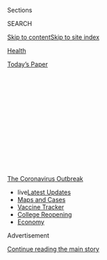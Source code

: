 <div id="app">

<div>

<div>

<div>

<div class="NYTAppHideMasthead css-1q2w90k e1suatyy0">

<div class="section css-ui9rw0 e1suatyy2">

<div class="css-eph4ug er09x8g0">

<div class="css-6n7j50">

</div>

<span class="css-1dv1kvn">Sections</span>

<div class="css-10488qs">

<span class="css-1dv1kvn">SEARCH</span>

</div>

[Skip to content](#site-content)[Skip to site
index](#site-index)

</div>

<div id="masthead-section-label" class="css-1wr3we4 eaxe0e00">

[Health](https://www.nytimes3xbfgragh.onion/section/health)

</div>

<div class="css-10698na e1huz5gh0">

</div>

</div>

<div id="masthead-bar-one" class="section hasLinks css-15hmgas e1csuq9d3">

<div class="css-uqyvli e1csuq9d0">

</div>

<div class="css-1uqjmks e1csuq9d1">

</div>

<div class="css-9e9ivx">

[](https://myaccount.nytimes3xbfgragh.onion/auth/login?response_type=cookie&client_id=vi)

</div>

<div class="css-1bvtpon e1csuq9d2">

[Today’s
Paper](https://www.nytimes3xbfgragh.onion/section/todayspaper)

</div>

</div>

</div>

</div>

<div data-aria-hidden="false">

<div id="site-content" data-role="main">

<div>

<div class="css-1aor85t" style="opacity:0.000000001;z-index:-1;visibility:hidden">

<div class="css-1hqnpie">

<div class="css-epjblv">

<span class="css-17xtcya">[Health](/section/health)</span><span class="css-x15j1o">|</span><span class="css-fwqvlz">How
to Protect Yourself and Prepare for the
Coronavirus</span>

</div>

<div class="css-k008qs">

<div class="css-1iwv8en">

<span class="css-18z7m18"></span>

<div>

</div>

</div>

<span class="css-1n6z4y">https://nyti.ms/2x0zErW</span>

<div class="css-1705lsu">

<div class="css-4xjgmj">

<div class="css-4skfbu" data-role="toolbar" data-aria-label="Social Media Share buttons, Save button, and Comments Panel with current comment count" data-testid="share-tools">

  - 
  - 
  - 
  - 
    
    <div class="css-6n7j50">
    
    </div>

  - 

</div>

</div>

</div>

</div>

</div>

</div>

<div id="NYT_TOP_BANNER_REGION" class="css-13pd83m">

<div>

<div id="styln-prism-menu-1592847958612" class="section interactive-content interactive-size-medium css-1edisqu">

<div class="css-17ih8de interactive-body">

<div id="scroll-container" class="css-1gj85ro">

[<span class="styln-title-wrap"><span class="css-1pje3qr">The
Coronavirus</span><span class="css-1pje3qr">
Outbreak</span></span>](https://www.nytimes3xbfgragh.onion/news-event/coronavirus?action=click&pgtype=Article&state=default&region=TOP_BANNER&context=storylines_menu)

  - <span class="css-kqxiym" data-emphasize="true">live</span>[Latest
    Updates](https://www.nytimes3xbfgragh.onion/2020/08/04/world/coronavirus-covid-19.html?action=click&pgtype=Article&state=default&region=TOP_BANNER&context=storylines_menu)
  - [Maps and
    Cases](https://www.nytimes3xbfgragh.onion/interactive/2020/us/coronavirus-us-cases.html?action=click&pgtype=Article&state=default&region=TOP_BANNER&context=storylines_menu)
  - [Vaccine
    Tracker](https://www.nytimes3xbfgragh.onion/interactive/2020/science/coronavirus-vaccine-tracker.html?action=click&pgtype=Article&state=default&region=TOP_BANNER&context=storylines_menu)
  - [College
    Reopening](https://www.nytimes3xbfgragh.onion/2020/08/02/us/covid-college-reopening.html?action=click&pgtype=Article&state=default&region=TOP_BANNER&context=storylines_menu)
  - [Economy](https://www.nytimes3xbfgragh.onion/live/2020/08/03/business/stock-market-today-coronavirus?action=click&pgtype=Article&state=default&region=TOP_BANNER&context=storylines_menu)

</div>

</div>

</div>

</div>

</div>

<div id="top-wrapper" class="css-1sy8kpn">

<div id="top-slug" class="css-l9onyx">

Advertisement

</div>

[Continue reading the main
story](#after-top)

<div class="ad top-wrapper" style="text-align:center;height:100%;display:block;min-height:250px">

<div id="top" class="place-ad" data-position="top" data-size-key="top">

</div>

</div>

<div id="after-top">

</div>

</div>

<div id="sponsor-wrapper" class="css-1hyfx7x">

<div id="sponsor-slug" class="css-19vbshk">

Supported by

</div>

[Continue reading the main
story](#after-sponsor)

<div id="sponsor" class="ad sponsor-wrapper" style="text-align:center;height:100%;display:block">

</div>

<div id="after-sponsor">

</div>

</div>

<div class="css-14oxmzc edomiq20">

<div class="css-ki347z">

<span class="css-1656jku">April 6, 2020, 6:17 p.m.
ET</span><span class="css-xwx5dt"></span>

</div>

<span class="css-1dv1kvn" data-aria-live="polite">April 6, 2020, 6:17
p.m. ET</span>

</div>

<div class="css-1vkm6nb ehdk2mb0">

# How to Protect Yourself and Prepare for the Coronavirus

</div>

With a clear head and some simple tips, you can help reduce your risk,
prepare your family and do your part to protect others.

<div class="css-18e8msd">

<div class="css-2ja7y1 epjyd6m0">

<div class="css-1baulvz">

By [<span class="css-1baulvz" itemprop="name">Amelia
Nierenberg</span>](https://www.nytimes3xbfgragh.onion/by/amelia-nierenberg)
and [<span class="css-1baulvz last-byline" itemprop="name">Tim
Herrera</span>](https://www.nytimes3xbfgragh.onion/by/tim-herrera)

</div>

</div>

</div>

<div class="css-mdjrty">

[Leer en
español](https://www.nytimes3xbfgragh.onion/es/article/el-coronavirus-proteger-preparar.html "Read in Spanish")

</div>

<div class="section meteredContent css-1r7ky0e" name="articleBody" itemprop="articleBody">

<div class="css-19qgada">

### Here’s what you can do:

  - [Stay home](#link-5b4d0175)
  - [When going outside, be extra cautious](#link-7e8a3c72)
  - [Consider wearing a mask in public](#link-2963e7f4)
  - [Wash your hands. With soap. Then wash them again.](#link-364448a4)
  - [With children, keep calm, carry on and get the flu
    shot](#link-4b7fc30f)
  - [Stock up on groceries, medicine and resources](#link-385f8aea)

</div>

<div class="css-1fanzo5 StoryBodyCompanionColumn">

<div class="css-53u6y8">

The [coronavirus continues to spread
worldwide](https://www.nytimes3xbfgragh.onion/news-event/coronavirus),
with over 1.2 million confirmed cases and at least 72,000 dead. In the
United States, there have been at least 350,000 cases and more than
10,500 deaths, [according to a New York Times
database](https://www.nytimes3xbfgragh.onion/interactive/2020/world/coronavirus-maps.html?action=click&module=RelatedLinks&pgtype=Article).

The
[coronavirus](https://www.nytimes3xbfgragh.onion/2020/04/03/technology/coronavirus-masks-shortage.html)
is [spreading very
quickly](https://www.nytimes3xbfgragh.onion/interactive/2020/world/asia/china-coronavirus-contain.html).
Older Americans, those with underlying health conditions and [those
without a social safety
net](https://www.nytimes3xbfgragh.onion/2020/03/10/us/coronavirus-homeless.html?smtyp=cur&smid=tw-nytimes)
are the most vulnerable to the infection and to its [societal
disruption](https://www.nytimes3xbfgragh.onion/live/2020/coronavirus-usa-03-16).

Though life as we know it is sharply off kilter, there are measures you
can take.

Most important: *Do not panic*. With a clear head and [some simple
tips](https://www.nytimes3xbfgragh.onion/2020/03/10/us/politics/coronavirus-guidelines.html),
you can help reduce your risk, prepare your family and do your part to
protect others.

## Stay home

### It can be its own challenge. Here are some tips.

For people fortunate enough to be able to stay home, being stuck inside
24 hours a day for weeks on end is unlike anything any of us has ever
experienced. It’s a whole new set of stressors and unique experiences —
on top of the very real [cabin
fever](https://www.nytimes3xbfgragh.onion/2020/03/25/business/coronavirus-families-cabin-fever.html)
that can set in. But as difficult as sheltering in place can be,
remember that it’s all about keeping you, your loved ones and your
community safe.

</div>

</div>

<div class="css-1fanzo5 StoryBodyCompanionColumn">

<div class="css-53u6y8">

First, remember that it’s OK to feel stressed and unproductive; [give
yourself permission to feel whatever it is you’re
feeling](https://www.nytimes3xbfgragh.onion/2020/03/23/smarter-living/coronavirus-coping-tips.html).
Because we’re spending so much time online, it can feel like you’re
falling behind — *why haven’t I finished that book and knitted that
scarf and cooked that feast yet?\!* — [“but staying inside and attending
to basic needs is
plenty.”](https://www.nytimes3xbfgragh.onion/2020/04/01/style/productivity-coronavirus.html)
And if you have children, [acknowledge that these changes to daily life
are
difficult](https://www.nytimes3xbfgragh.onion/2020/04/01/parenting/coronavirus-help-anxious-kid.html).

Among those basic needs is organizing and cleaning your home, both
vastly different tasks than they used to be. To keep the home running
smoothly, consider these [tips to keep your appliances functioning, the
mess to a minimum and the clutter at
bay](https://www.nytimes3xbfgragh.onion/2020/04/02/smarter-living/protect-your-home-against-the-onslaught.html)
and [changes you could make in how you do
laundry](https://www.nytimes3xbfgragh.onion/2020/03/26/style/how-to-do-laundry-coronavirus.html).

As for cleaning your home, prioritize high-touch surfaces, including
door knobs, light switches, refrigerator and microwave doors, drawer
pulls, TV remotes, counters and table tops, toilet handles and faucet
handles. [Here’s everything you need to know about cleaning your
home](https://www.nytimes3xbfgragh.onion/2020/03/18/world/clean-home-coronavirus.html).
But remember: You’re dealing with potentially harmful chemicals, [so
don’t accidentally poison yourself while
cleaning](https://www.nytimes3xbfgragh.onion/2020/04/02/smarter-living/coronavirus-clean-home-house-disinfect.html).

Finally: [Don’t forget to keep
moving](https://www.nytimes3xbfgragh.onion/2020/04/01/well/move/steps-walking-longevity-health.html).
It’s good for your health, mind and soul.

</div>

</div>

<div class="css-79elbk" data-testid="photoviewer-wrapper">

<div class="css-z3e15g" data-testid="photoviewer-wrapper-hidden">

</div>

<div class="css-1a48zt4 ehw59r15" data-testid="photoviewer-children">

![<span class="css-16f3y1r e13ogyst0" data-aria-hidden="true">The C.D.C.
advises all Americans to wear cloth masks in public.
</span><span class="css-cnj6d5 e1z0qqy90" itemprop="copyrightHolder"><span class="css-1ly73wi e1tej78p0">Credit...</span><span>Desiree
Rios for The New York
Times</span></span>](https://static01.graylady3jvrrxbe.onion/images/2020/05/01/multimedia/01prepare-for-coronavirus1/merlin_171019440_adf10b1a-c5ee-43cc-b330-ed71c6ff16ca-articleLarge.jpg?quality=75&auto=webp&disable=upscale)

</div>

</div>

<div class="css-1fanzo5 StoryBodyCompanionColumn">

<div class="css-53u6y8">

## When going outside, be extra cautious

### You can do your part to help your community and the world. Do not get close to other people.

This is called “[social
distancing](https://www.nytimes3xbfgragh.onion/2020/03/16/smarter-living/coronavirus-social-distancing.html)”
or “physical distancing,” and is basically a call to stand far away from
other people, even if you have no underlying health conditions or
coronavirus symptoms. Experts believe the coronavirus [travels through
droplets](https://www.nytimes3xbfgragh.onion/2020/03/02/health/coronavirus-how-it-spreads.html),
so limiting your exposure to other people is a good way to protect
yourself.

</div>

</div>

<div class="css-1fanzo5 StoryBodyCompanionColumn">

<div class="css-53u6y8">

Avoid public transportation when possible, limit nonessential travel,
work from home and skip social gatherings. You can go outside, as long
as you avoid being in close contact with people.

*\[How to keep your distance:* [*A guide to help you make the right
decisions*](https://www.nytimes3xbfgragh.onion/2020/03/19/well/live/coronavirus-quarantine-social-distancing.html)*\]*

## Consider wearing a mask in public

### **The C.D.C. advises all Americans to wear cloth masks in public. President Trump says it won’t be mandatory.**

[This C.D.C.
recommendation](https://www.nytimes3xbfgragh.onion/2020/04/03/world/coronavirus-news-updates.html)
is a shift in federal guidance, and reflects [concerns that the
coronavirus is being spread by infected people who have no
symptoms](https://www.nytimes3xbfgragh.onion/2020/03/31/health/coronavirus-asymptomatic-transmission.html).

Until now, experts at the C.D.C. had been saying that ordinary people
didn’t need to wear masks unless they were sick and coughing. Part of
the reason was to preserve medical-grade masks for health care workers
who desperately need them at a time when they are in continuously short
supply. (The New York Times and other news outlets had been reporting
the C.D.C.’s previous guidance.)

Top officials at the C.D.C. had been pushing for Mr. Trump to advise
everyone — even people who appear to be healthy — to wear a mask when
shopping at the grocery store or going out in other public places, to
avoid unwittingly spreading the virus. Public health officials have
stressed that N95 masks and surgical masks should be saved for
front-line doctors and nurses, who have been in dire need of protective
gear.

Mask wearing doesn’t replace hand washing and social distancing.

*\[*[*Here is our
guidance*](https://www.nytimes3xbfgragh.onion/article/coronavirus-N95-mask-DIY-face-mask-health.html)
*on how to best protect yourself, including a pattern to make* **[*your
own cloth
mask*](https://www.nytimes3xbfgragh.onion/article/how-to-make-face-mask-coronavirus.html)***.\]*

</div>

</div>

<div class="css-79elbk" data-testid="photoviewer-wrapper">

<div class="css-z3e15g" data-testid="photoviewer-wrapper-hidden">

</div>

<div class="css-1a48zt4 ehw59r15" data-testid="photoviewer-children">

<div class="css-1xdhyk6 erfvjey0">

<span class="css-1ly73wi e1tej78p0">Image</span>

<div class="css-zjzyr8">

<div data-testid="lazyimage-container" style="height:257.77777777777777px">

</div>

</div>

</div>

<span class="css-16f3y1r e13ogyst0" data-aria-hidden="true">Experts have
stressed steps like washing your hands and social distancing to help
stop the coronavirus’s
spread.</span><span class="css-cnj6d5 e1z0qqy90" itemprop="copyrightHolder"><span class="css-1ly73wi e1tej78p0">Credit...</span><span>Caitlin
Ochs/Reuters</span></span>

</div>

</div>

<div class="css-1fanzo5 StoryBodyCompanionColumn">

<div class="css-53u6y8">

## Wash your hands. With soap. Then wash them again.

### It’s not sexy, but it works.

Wash your hands, wash your hands, [*wash your
hands*](https://www.nytimes3xbfgragh.onion/2020/03/13/world/how-to-wash-your-hands-coronavirus.html).
That splash-under-water flick won’t cut it anymore.

</div>

</div>

<div class="css-1fanzo5 StoryBodyCompanionColumn">

<div class="css-53u6y8">

A refresher: Wet your hands and scrub them with soap, taking care to get
between your fingers and under your nails. Wash for at least 20 seconds
(or about the time it takes to sing “Happy Birthday” twice), and dry.
Make sure you get your thumbs, too. The C.D.C. also recommends you
[avoid touching your eyes, nose and mouth with unwashed
hands](https://www.cdc.gov/coronavirus/2019-ncov/hcp/guidance-prevent-spread.html)
([tough one, we
know](https://www.nytimes3xbfgragh.onion/2020/03/05/health/stop-touching-your-face-coronavirus.html)).

Alcohol-based hand sanitizers, which should be rubbed in for about 20
seconds, can also work, but the gel must contain at least 60 percent
alcohol. (No, Tito’s Handmade Vodka [doesn’t
work](https://www.cnn.com/2020/03/05/us/titos-vodka-coronavirus-trnd/index.html).)

Also, [clean “high-touch”
surfaces](https://www.cdc.gov/coronavirus/2019-ncov/hcp/guidance-prevent-spread.html),
like
[phones](https://www.nytimes3xbfgragh.onion/2020/03/12/smarter-living/clean-your-phone.html),
tablets and handles. [Apple
recommends](https://support.apple.com/en-us/HT204172?mod=article_inline)
using 70 percent isopropyl alcohol, wiping gently. “Don’t use bleach,”
the company said.

To disinfect any surface, the C.D.C. recommends wearing disposable
gloves and washing hands thoroughly immediately after removing the
gloves. Most household disinfectants registered by the Environmental
Protection Agency will work.

Try to stand away from other people, especially if they seem sick. Wave,
bow or give an elbow bump, rather than shaking hands.

*\[Watch our guide on* [*how to wash your
hands*](https://www.nytimes3xbfgragh.onion/2020/03/13/world/how-to-wash-your-hands-coronavirus.html)*.\]*

</div>

</div>

<div>

</div>

<div class="css-1fanzo5 StoryBodyCompanionColumn">

<div class="css-53u6y8">

## With children, keep calm, carry on and get the flu shot

### **The good news is that cases in children have been very rare.**

Right now, there’s little reason for parents to worry about their
children, the experts say; coronavirus cases in children have been very
rare.

</div>

</div>

<div class="css-1fanzo5 StoryBodyCompanionColumn">

<div class="css-53u6y8">

The flu vaccine is a must, as vaccinating children is good protection
for older people. And [take the same
precautions](https://www.nytimes3xbfgragh.onion/2020/03/09/parenting/coronavirus-parents-need-to-know.html)
you would during a normal flu season: Encourage frequent hand-washing,
move away from people who appear sick, and get the flu shot.

As in airplanes, it’s always best to make sure your metaphorical oxygen
mask is on before helping others. When [talking to your children about
an
outbreak](https://parenting.nytimes3xbfgragh.onion/childrens-health/coronavirus-kids-talk),
make sure that you first assess their knowledge of the virus and that
you process your own anxiety. It’s important that you don’t dismiss
their fears and that you speak to them at an age-appropriate level.

Be sure to be in communication with [your child’s
school](https://parenting.nytimes3xbfgragh.onion/childrens-health/coronavirus-outbreak-schools),
including about early dismissals or possible online instruction. [Be
prepared for schools to
close](https://www.nytimes3xbfgragh.onion/interactive/2020/nyregion/school-closings-ny-nj.html);
many districts and universities around the world have already taken that
step.

It’s also good to communicate with your workplace about child-care
concerns that you have.

If your children are [stuck at
home](https://parenting.nytimes3xbfgragh.onion/preschooler/coronavirus-schools-lessons?module=latest-filters-feed&action=click&rank=3&position=5),
get some games going, turn on a movie and [try to make it feel a little
like a
vacation](https://parenting.nytimes3xbfgragh.onion/childrens-health/coronavirus-parents-need-to-know?module=latest-filters-feed&action=click&rank=5&position=5),
at least for the first few days.

*\[For more information about children and the pandemic, read* [*11
Questions Parents May Have About
Coronavirus*](https://www.nytimes3xbfgragh.onion/2020/03/09/parenting/coronavirus-parents-need-to-know.html)*.\]*

## Stock up on groceries, medicine and resources

### **Preparation is the best way to protect your family and loved ones.**

Stock up on a 30-day supply of groceries, household supplies and
prescriptions.

That doesn’t mean you’ll need to eat only beans and ramen. Here are tips
to [stock a
pantry](https://www.nytimes3xbfgragh.onion/2020/03/06/dining/how-to-stock-a-pantry.html)
with shelf-stable and tasty foods. (Don’t forget the chocolate.) Once
you’ve got the food you’ll need, use [this guide to organize your
pantry.](https://www.nytimes3xbfgragh.onion/2020/04/06/realestate/virus-organize-pantry-tips.html)
One quick rule of thumb: Put everyday items at eye level for easy
access. [Also, be careful when you’re buying those
groceries](https://www.nytimes3xbfgragh.onion/2020/03/26/well/eat/coronavirus-shopping-food-groceries-infection.html).

If you take prescription medications, or are low on any over-the-counter
essentials, go to the pharmacy sooner rather than later.

</div>

</div>

<div class="css-1fanzo5 StoryBodyCompanionColumn">

<div class="css-53u6y8">

And, in no particular order, make sure you’re set with soap, toiletries,
laundry detergent, toilet paper and, if you have small children,
diapers.

## When it comes to money, uncertainty is the new normal

### It’s unclear what an economic recovery will look like — or when it will come.

The impact of the virus on the United States economy has been swift and
devastating. Nearly 10 million Americans have filed for unemployment
insurance in the past two weeks, and some estimates say the unemployment
rate is likely [higher than at any point since the Great
Depression](https://www.nytimes3xbfgragh.onion/2020/04/03/upshot/coronavirus-jobless-rate-great-depression.html).
As we struggle to fight the virus itself, it’s unclear what an economic
recovery will look like — or when it will come.

If you’re filing for unemployment, there is a lot to know, so [read this
guide on unemployment
insurance](https://www.nytimes3xbfgragh.onion/2020/03/17/your-money/unemployment-insurance-coronavirus.html).
(You should also be prepared for a potentially [tough journey through
bureaucracy](https://www.nytimes3xbfgragh.onion/2020/04/04/nyregion/coronavirus-ny-unemployment-benefits.html).)

Don’t forget to work on your emergency fund; [here’s how to keep
building it during a financial
crisis](https://www.nytimes3xbfgragh.onion/2020/03/20/your-money/coronavirus-emergency-fund.html).

For Americans with a retirement account, it has been gut-wrenching to
watch double-digit percentages of it evaporate in a matter of weeks. Not
only have we seen the market’s [largest single-day
drop](https://www.nytimes3xbfgragh.onion/2020/03/16/business/stock-market-drops-recap.html#link-7c85d039)
since Black Monday, in 1987, but [all of the gains from the past few
years have essentially been wiped
out](https://www.nytimes3xbfgragh.onion/2020/03/20/business/coronavirus-trump-stock-market.html).

But for long-term investors — which is what most of us should be — the
age-old advice still holds: Do nothing and just wait it out.

“The only two days that really matter in investing are the day you buy
and the day you sell. All the ups and downs in between are simply
noise,” Mel Lindauer, co-author of “The Bogleheads’ Guide to
Investing,” said in [this guide on how to keep calm during a market
crash.](https://www.nytimes3xbfgragh.onion/2020/03/15/smarter-living/corona-stock-market-tips-dealing-with-financial-crash-crisis.html)

</div>

</div>

<div class="css-1fanzo5 StoryBodyCompanionColumn">

<div class="css-53u6y8">

For all of your other money questions, our Your Money team has put
together two handy guides: [This personal finance
Q\&A](https://www.nytimes3xbfgragh.onion/article/coronavirus-money-advice.html)
covers topics including whether you should rebalance your portfolio,
when to buy more stocks, whether you should refinance your mortgage and
much more; and [this Q\&A covers the stimulus
package.](https://www.nytimes3xbfgragh.onion/article/coronavirus-stimulus-package-questions-answers.html)

## Stay informed

### Knowing what is accurate can protect you and your family.

There’s a lot of information flying around, and knowing what is going on
will go a long way toward protecting your family.

*\[Stay Informed:* [*The New York Times is providing free coverage of
the
crisis*](https://www.nytimes3xbfgragh.onion/news-event/coronavirus?action=click&module=Spotlight&pgtype=Homepage)*.\]*

Johns Hopkins has a [comprehensive web
guide](https://coronavirus.jhu.edu/), as does [Harvard Medical
School](https://www.health.harvard.edu/diseases-and-conditions/coronavirus-resource-center).
The C.D.C. has up-to-date information, and your local health department
is a great resource for questions.

## Call your doctor if you are feeling sick

If you develop a high fever, shortness of breath or another, more
serious symptom, call your doctor.

There’s a good chance you won’t be tested: Testing for coronavirus is
[still
inconsistent](https://www.nytimes3xbfgragh.onion/2020/03/02/health/coronavirus-testing-cdc.html)
— [there are not enough
kits](https://www.nytimes3xbfgragh.onion/2020/03/06/health/testing-coronavirus.html),
and it’s dangerous to go into a doctor’s office and risk infecting
others. Also, check the [Centers for Disease Control and Prevention
website](https://www.cdc.gov/coronavirus/2019-ncov/if-you-are-sick/steps-when-sick.html?CDC_AA_refVal=https%3A%2F%2Fwww.cdc.gov%2Fcoronavirus%2F2019-ncov%2Fabout%2Fsteps-when-sick.html)
and your local health department for advice about how and where to be
tested.

*Abby Goodnough, Apoorva Mandavilli, Margot Sanger-Katz* *and Knvul
Sheikh contributed reporting.*

</div>

</div>

</div>

<div>

</div>

<div>

</div>

<div>

</div>

<div>

<div id="bottom-wrapper" class="css-1ede5it">

<div id="bottom-slug" class="css-l9onyx">

Advertisement

</div>

[Continue reading the main
story](#after-bottom)

<div id="bottom" class="ad bottom-wrapper" style="text-align:center;height:100%;display:block;min-height:90px">

</div>

<div id="after-bottom">

</div>

</div>

</div>

</div>

</div>

## Site Index

<div>

</div>

## Site Information Navigation

  - [© <span>2020</span> <span>The New York Times
    Company</span>](https://help.nytimes3xbfgragh.onion/hc/en-us/articles/115014792127-Copyright-notice)

<!-- end list -->

  - [NYTCo](https://www.nytco.com/)
  - [Contact
    Us](https://help.nytimes3xbfgragh.onion/hc/en-us/articles/115015385887-Contact-Us)
  - [Work with us](https://www.nytco.com/careers/)
  - [Advertise](https://nytmediakit.com/)
  - [T Brand Studio](http://www.tbrandstudio.com/)
  - [Your Ad
    Choices](https://www.nytimes3xbfgragh.onion/privacy/cookie-policy#how-do-i-manage-trackers)
  - [Privacy](https://www.nytimes3xbfgragh.onion/privacy)
  - [Terms of
    Service](https://help.nytimes3xbfgragh.onion/hc/en-us/articles/115014893428-Terms-of-service)
  - [Terms of
    Sale](https://help.nytimes3xbfgragh.onion/hc/en-us/articles/115014893968-Terms-of-sale)
  - [Site
    Map](https://spiderbites.nytimes3xbfgragh.onion)
  - [Help](https://help.nytimes3xbfgragh.onion/hc/en-us)
  - [Subscriptions](https://www.nytimes3xbfgragh.onion/subscription?campaignId=37WXW)

</div>

</div>

</div>

</div>
